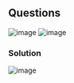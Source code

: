 ## Questions
![image](https://github.com/emirhandogandemir/Kubernetes-Notlar/assets/74687192/8782c5f6-10b0-432a-a2f4-083c3931250b)
![image](https://github.com/emirhandogandemir/Kubernetes-Notlar/assets/74687192/b2a23d37-c12c-4c79-bcfd-e3983643b79b)

### Solution
![image](https://github.com/emirhandogandemir/Kubernetes-Notlar/assets/74687192/8059bd5e-1d80-4bd7-97b6-b326f20b5be2)
